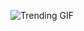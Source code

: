 
<!-- GIF_SECTION -->
![Trending GIF](https://media0.giphy.com/media/v1.Y2lkPThiYjIxNzcyODBtZ2Z6ZHh5M2pzaWl6dDNhY2Nvb2ZnbDFtMno4YzMzNzMzZ3JkMCZlcD12MV9naWZzX3NlYXJjaCZjdD1n/ZfQXucKdaMcHLdSvWd/giphy.gif)
<!-- END_GIF_SECTION -->
